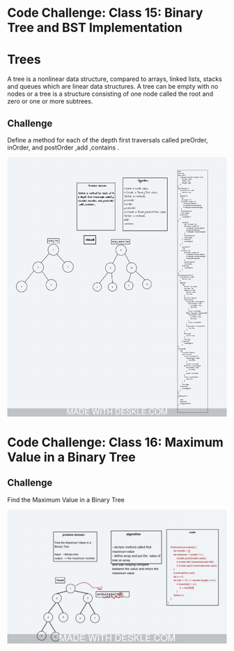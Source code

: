 
# Code Challenge: Class 15: Binary Tree and BST Implementation

# Trees
<!-- Short summary or background information -->
 A tree is a nonlinear data structure, compared to arrays, linked lists, stacks and queues which are linear data structures. A tree can be empty with no nodes or a tree is a structure consisting of one node called the root and zero or one or more subtrees.

## Challenge
<!-- Description of the challenge -->
Define a method for each of the depth first traversals called preOrder, inOrder, and postOrder ,add ,contains .

![img](../img/screenshot.jpeg)



# Code Challenge: Class 16: Maximum Value in a Binary Tree

## Challenge
<!-- Description of the challenge -->
Find the Maximum Value in a Binary Tree


![img](../img/ch16.jpeg)